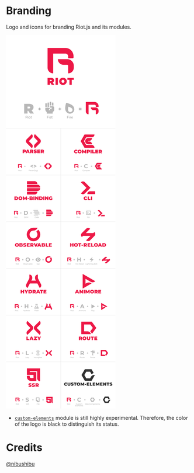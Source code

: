 # Branding

Logo and icons for branding Riot.js and its modules.

![concept](./concept/family-concept.png)

* [`custom-elements`](https://github.com/riot/custom-elements) module is still highly experimental. Therefore, the color of the logo is black to distinguish its status.

# Credits

[@nibushibu](https://github.com/nibushibu)
